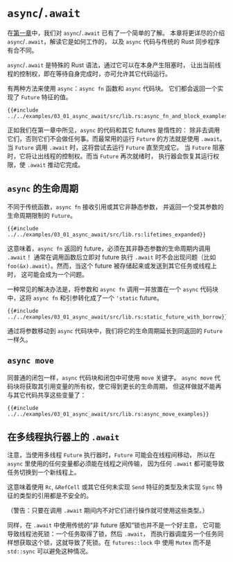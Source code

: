 # `async`/`.await`

在[第一章]中，我们对 `async`/`.await` 已有了一个简单的了解。
本章将更详尽的介绍 `async`/`.await`，解读它是如何工作的，
以及 `async` 代码与传统的 Rust 同步程序有合不同。

`async`/`.await` 是特殊的 Rust 语法，通过它可以在本身产生阻塞时，
让出当前线程的控制权，即在等待自身完成时，亦可允许其它代码运行。

有两种方法来使用 `async`：`async fn` 函数和 `async` 代码块。
它们都会返回一个实现了 `Future` 特征的值。

```rust,edition2018,ignore
{{#include ../../examples/03_01_async_await/src/lib.rs:async_fn_and_block_examples}}
```

正如我们在第一章中所见，`async` 的代码和其它 futures 是惰性的：
除非去调用它们，否则它们不会做任何事。而最常用的运行 `Future` 的方法就是使用
`.await`。当 `Future` 调用 `.await` 时，这将尝试去运行 `Future` 直至完成它。
当 `Future` 阻塞时，它将让出线程的控制权。而当 `Future` 再次就绪时，
执行器会恢复其运行权限，使 `.await` 推动它完成。

## `async` 的生命周期

不同于传统函数，`async fn` 接收引用或其它非静态参数，
并返回一个受其参数的生命周期限制的 `Future`。

```rust,edition2018,ignore
{{#include ../../examples/03_01_async_await/src/lib.rs:lifetimes_expanded}}
```

这意味着，`async fn` 返回的 future，必须在其非静态参数的生命周期内调用 `.await`！
通常在调用函数后立即对 future 执行 `.await` 时不会出现问题（比如
`foo(&x).await`）。然而，当这个 future 被存储起来或发送到其它任务或线程上时，
这可能会成为一个问题。

一种常见的解决办法是，将参数和 `async fn` 调用一并放置在一个 `async`
代码块中，这将 `async fn` 和引参转化成了一个 `'static` future。

```rust,edition2018,ignore
{{#include ../../examples/03_01_async_await/src/lib.rs:static_future_with_borrow}}
```

通过将参数移动到 `async` 代码块中，我们将它的生命周期延长到同返回的 `Future`
一样久。

## `async move`

同普通的闭包一样，`async` 代码块和闭包中可使用 `move` 关键字。
`async move` 代码块将获取其引用变量的所有权，使它得到更长的生命周期，
但这样做就不能再与其它代码共享这些变量了：

```rust,edition2018,ignore
{{#include ../../examples/03_01_async_await/src/lib.rs:async_move_examples}}
```

## 在多线程执行器上的 `.await`

注意，当使用多线程 `Future` 执行器时，`Future` 可能会在线程间移动，
所以在 `async` 里使用的任何变量都必须能在线程之间传输，
因为任何 `.await` 都可能导致任务切换到一个新线程上。

这意味着使用 `Rc`, `&RefCell` 或其它任何未实现 `Send` 特征的类型及未实现
`Sync` 特征的类型的引用都是不安全的。

（警告：只要在调用 `.await` 期间内不对它们进行操作就可使用这些类型。）

同样，在 `.await` 中使用传统的“非 future 感知”锁也并不是一个好主意，
它可能导致线程池死锁：一个任务取得了锁，然后 `.await`，
而执行器调度另一个任务同样想获取这个锁，这就导致了死锁。在 `futures::lock` 中
使用 `Mutex` 而不是 `std::sync` 可以避免这种情况。

[第一章]: ../01_getting_started/04_async_await_primer_zh.md
